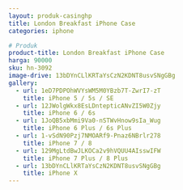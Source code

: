 ```yaml
---
layout: produk-casinghp
title: London Breakfast iPhone Case
categories: iphone

# Produk
product-title: London Breakfast iPhone Case
harga: 90000
sku: hn-3092
image-drive: 13bDYnCLlKRTaYsCzN2KDNT8usvSNgGBg
gallery:
  - url: 1eD7PDPOhWVYsWM5M0YBzb7T-ZwrI7-zT
    title: iPhone 5 / 5s / SE
  - url: 12JWolgWkx8EsLDntepticANvZI5W0Zjy
    title: iPhone 6 / 6s
  - url: 1JoQB5xbMmi9Va0-nSTWvHnow9sIa_Wug
    title: iPhone 6 Plus / 6s Plus
  - url: 1-vSdN90Pzj7NMOARf9-Pnaz6NBrlr278
    title: iPhone 7 / 8
  - url: 129MgLtdBwJLKOCa2v9hVQUU4AIsswIFW
    title: iPhone 7 Plus / 8 Plus
  - url: 13bDYnCLlKRTaYsCzN2KDNT8usvSNgGBg
    title: iPhone X
---
```


